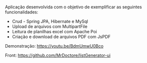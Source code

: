 Aplicação desenvolvida com o objetivo de exemplificar as seguintes funcionalidades:
  - Crud - Spring JPA, Hibernate e MySql
  - Upload de arquivos com MultipartFile
  - Leitura de planilhas excel com Apache Poi
  - Criação e download de arquivos PDF com JsPDF


Demonstração:
https://youtu.be/BdmUmwU0Bco


Front: https://github.com/MrDoctore/listGenerator-ui
